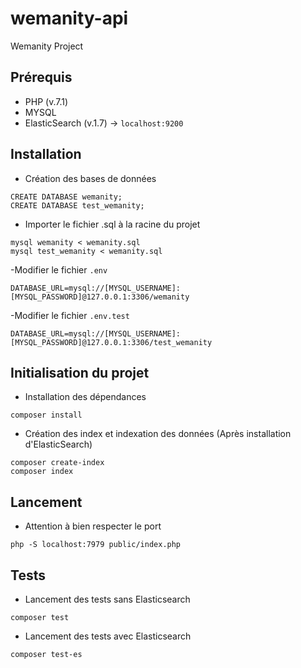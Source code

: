 # wemanity-api
Wemanity Project

## Prérequis

- PHP (v.7.1)
- MYSQL
- ElasticSearch (v.1.7) -> `localhost:9200`

## Installation

- Création des bases de données
```
CREATE DATABASE wemanity;
CREATE DATABASE test_wemanity;
```

- Importer le fichier .sql à la racine du projet
```
mysql wemanity < wemanity.sql
mysql test_wemanity < wemanity.sql
```

-Modifier le fichier `.env`

```
DATABASE_URL=mysql://[MYSQL_USERNAME]:[MYSQL_PASSWORD]@127.0.0.1:3306/wemanity
```

-Modifier le fichier `.env.test`

```
DATABASE_URL=mysql://[MYSQL_USERNAME]:[MYSQL_PASSWORD]@127.0.0.1:3306/test_wemanity

```

## Initialisation du projet

- Installation des dépendances
```
composer install
```

- Création des index et indexation des données (Après installation d'ElasticSearch)
```
composer create-index
composer index
```

## Lancement

- Attention à bien respecter le port
```
php -S localhost:7979 public/index.php
```

## Tests

- Lancement des tests sans Elasticsearch
```
composer test
```

- Lancement des tests avec Elasticsearch
```
composer test-es
```

